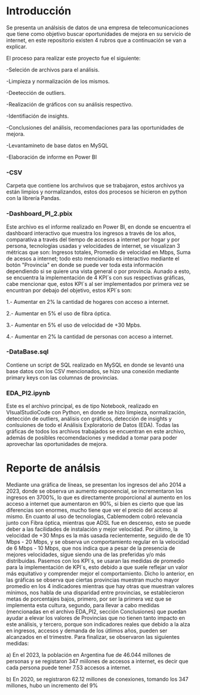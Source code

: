 # Introducción
Se presenta un análsisis de datos de una empresa de telecomunicaciones que tiene como objetivo buscar oportunidades de mejora en su servicio de internet, en este repositorio existen 4 rubros que a continuación se van a explicar. 

El proceso para realizar este proyecto fue el siguiente:

-Seleción de archivos para el análisis.

-Limpieza y normalización de los mismos.

-Deetección de outliers.

-Realización de gráficos con su análisis respectivo.

-Identifiación de insights.

-Conclusiones del análisis, recomendaciones para las oportunidades de mejora.

-Levantamineto de base datos en MySQL

-Elaboración de informe en Power BI


### -CSV 
Carpeta que contiene los archvivos que se trabajaron, estos archivos ya están limpios y normalizandos, estos dos procesos se hicieron en python con la librería Pandas.
### -Dashboard_PI_2.pbix
Este archivo es el informe realizado en Power BI, en donde se encuentra el dashboard interactivo que muestra los ingresos a través de los años, comparativa a través del tiempo de accesos a internet por hogar y por persona, tecnologías usadas y velocidades de internet, se visualizan 3 métricas que son: Ingresos totales, Promedio de velocidad en Mbps, Suma de acesos a internet; todo esto mencionado es interactivo mediante el botón "Provincia" en donde se puede ver toda esta información dependiendo si se quiere una vista general o por provincia. Aunado a esto, se encuentra la implementación de 4 KPI´s con sus respectivas gráficas, cabe mencionar que, estos KPI´s al ser implementados por primera vez se encuntran por debajo del objetivo, estos KPI´s son: 

1.- Aumentar en 2% la cantidad de hogares con acceso a internet.

2.- Aumentar en 5% el uso de fibra óptica.

3.- Aumentar en 5% el uso de velocidad de +30 Mpbs.

4.- Aumentar en 2% la cantidad de personas con acceso a internet.

### -DataBase.sql
Contiene un script de SQL realizado en MySQL en donde se levantó una base datos con los CSV mencionados, se hizo una conexión mediante primary keys con las columnas de provincias.
### EDA_PI2.ipynb
Este es el archivo principal, es de tipo Notebook, realizado en VIsualStudioCode con Python, en donde se hizo limpieza, normalización, detección de outliers, análisis con gráficos, detección de insights y conlsuiones de todo el Análisis Exploratorio de Datos (EDA). Todas las gráficas de todos los archivos trabajados se encuentran en este archivo, además de posibles recomendaciones y medidad a tomar para poder aprovechar las oportunidades de mejora.

# Reporte de análsis
Mediante una gráfica de líneas, se presentan los ingresos del año 2014 a 2023, donde se observa un aumento exponencial, se incrementaron los ingresos en 3700%, lo que es directamente proporcional al aumento en los acceso a internet que aumentaron en 90%, si bien es cierto que que las diferencias son enormes, mucho tiene que ver el precio del acceso al mismo.
En cuanto al uso de tecnologías, Cablemodem cobró relevancia junto con Fibra óptica, mientras que ADSL fue en descenso, esto se puede deber a las facilidades de instalación y mejor velocidad. Por último, la velocidad de +30 Mnps es la más uasada recientemente, seguido de de 10 Mbps - 20 Mbps, y se observa un comportamiento regular en la velocidad de 6 Mbps - 10 Mbps, que nos indica que a pesar de la presencia de mejores velocidades, sigue siendo una de las preferidas y/o más distribuidas.
Pasemos con los KPI´s, se usaran las medidas de promedio para la implementación de KPI´s, esto debido a que suele reflejar un valor más equitativo y comprender mejor el comportamiento. Dicho lo anterior, en las gráficas se observa que ciertas provincias muestran mucho mayor promedio en los 4 indicadores mientras que hay otras que muestran valores mínimos, nos habla de una disparidad entre provincias, se establecieron metas de porcentajes bajos, primero, por ser la primera vez que se implementa esta cultura, segundo, para llevar a cabo medidas (mencionadas en el archivo EDA_PI2, sección Conclusiones) que puedan ayudar a elevar los valores de Provincias que no tienen tanto impacto en este análisis, y tercero, porque son indicadores reales que debido a la alza en ingresos, accesos y demanda de los útlimos años, pueden ser alcanzados en el trimestre. 
Para finalizar, se observaron las siguientes medidas:

a) En el 2023, la población en Argentina fue de 46.044 millones de personas y se registaron 347 miilones de accesos a internet, es decir que cada persona puede tener 7.53 accesos a internet.

b) En 2020, se registraron 62.12 millones de conexiones, tomando los 347 millones, hubo un incremento del 9%













